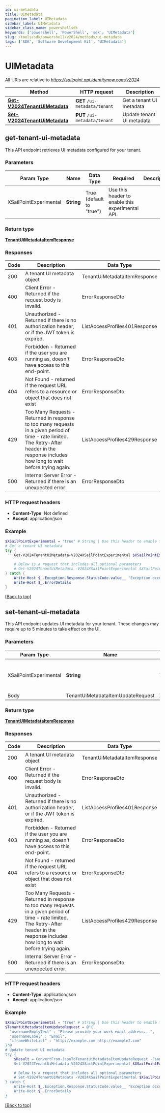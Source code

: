 ```yaml
---
id: ui-metadata
title: UIMetadata
pagination_label: UIMetadata
sidebar_label: UIMetadata
sidebar_class_name: powershellsdk
keywords: ['powershell', 'PowerShell', 'sdk', 'UIMetadata'] 
slug: /tools/sdk/powershell/v2024/methods/ui-metadata
tags: ['SDK', 'Software Development Kit', 'UIMetadata']
---
```



# UIMetadata

All URIs are relative to *https://sailpoint.api.identitynow.com/v2024*

Method | HTTP request | Description
------------- | ------------- | -------------
[**Get-V2024TenantUiMetadata**](#get-tenant-ui-metadata) | **GET** `/ui-metadata/tenant` | Get a tenant UI metadata
[**Set-V2024TenantUiMetadata**](#set-tenant-ui-metadata) | **PUT** `/ui-metadata/tenant` | Update tenant UI metadata


## get-tenant-ui-metadata

This API endpoint retrieves UI metadata configured for your tenant.

### Parameters 
Param Type | Name | Data Type | Required  | Description
------------- | ------------- | ------------- | ------------- | ------------- 
   | XSailPointExperimental | **String** | True  (default to "true") | Use this header to enable this experimental API.

### Return type

[**TenantUiMetadataItemResponse**](../models/tenant-ui-metadata-item-response)

### Responses
Code | Description  | Data Type
------------- | ------------- | -------------
200 | A tenant UI metadata object | TenantUiMetadataItemResponse
400 | Client Error - Returned if the request body is invalid. | ErrorResponseDto
401 | Unauthorized - Returned if there is no authorization header, or if the JWT token is expired. | ListAccessProfiles401Response
403 | Forbidden - Returned if the user you are running as, doesn&#39;t have access to this end-point. | ErrorResponseDto
404 | Not Found - returned if the request URL refers to a resource or object that does not exist | ErrorResponseDto
429 | Too Many Requests - Returned in response to too many requests in a given period of time - rate limited. The Retry-After header in the response includes how long to wait before trying again. | ListAccessProfiles429Response
500 | Internal Server Error - Returned if there is an unexpected error. | ErrorResponseDto

### HTTP request headers

- **Content-Type**: Not defined
- **Accept**: application/json

### Example
```powershell
$XSailPointExperimental = "true" # String | Use this header to enable this experimental API. (default to "true")
# Get a tenant UI metadata
try {
    Get-V2024TenantUiMetadata-V2024XSailPointExperimental $XSailPointExperimental 
    
    # Below is a request that includes all optional parameters
    # Get-V2024TenantUiMetadata -V2024XSailPointExperimental $XSailPointExperimental  
} catch {
    Write-Host $_.Exception.Response.StatusCode.value__ "Exception occurred when calling Get-V2024TenantUiMetadata"
    Write-Host $_.ErrorDetails
}
```

[[Back to top]](#) 

## set-tenant-ui-metadata

This API endpoint updates UI metadata for your tenant. These changes may require up to 5 minutes to take effect on the UI.

### Parameters 
Param Type | Name | Data Type | Required  | Description
------------- | ------------- | ------------- | ------------- | ------------- 
   | XSailPointExperimental | **String** | True  (default to "true") | Use this header to enable this experimental API.
 Body  | TenantUiMetadataItemUpdateRequest | [**TenantUiMetadataItemUpdateRequest**](../models/tenant-ui-metadata-item-update-request) | True  | 

### Return type

[**TenantUiMetadataItemResponse**](../models/tenant-ui-metadata-item-response)

### Responses
Code | Description  | Data Type
------------- | ------------- | -------------
200 | A tenant UI metadata object | TenantUiMetadataItemResponse
400 | Client Error - Returned if the request body is invalid. | ErrorResponseDto
401 | Unauthorized - Returned if there is no authorization header, or if the JWT token is expired. | ListAccessProfiles401Response
403 | Forbidden - Returned if the user you are running as, doesn&#39;t have access to this end-point. | ErrorResponseDto
404 | Not Found - returned if the request URL refers to a resource or object that does not exist | ErrorResponseDto
429 | Too Many Requests - Returned in response to too many requests in a given period of time - rate limited. The Retry-After header in the response includes how long to wait before trying again. | ListAccessProfiles429Response
500 | Internal Server Error - Returned if there is an unexpected error. | ErrorResponseDto

### HTTP request headers

- **Content-Type**: application/json
- **Accept**: application/json

### Example
```powershell
$XSailPointExperimental = "true" # String | Use this header to enable this experimental API. (default to "true")
$TenantUiMetadataItemUpdateRequest = @"{
  "usernameEmptyText" : "Please provide your work email address...",
  "usernameLabel" : "Email",
  "iframeWhiteList" : "http://example.com http://example2.com"
}"@
# Update tenant UI metadata
try {
    $Result = ConvertFrom-JsonToTenantUiMetadataItemUpdateRequest -Json $TenantUiMetadataItemUpdateRequest
    Set-V2024TenantUiMetadata-V2024XSailPointExperimental $XSailPointExperimental -V2024TenantUiMetadataItemUpdateRequest $Result
    
    # Below is a request that includes all optional parameters
    # Set-V2024TenantUiMetadata -V2024XSailPointExperimental $XSailPointExperimental -V2024TenantUiMetadataItemUpdateRequest $TenantUiMetadataItemUpdateRequest  
} catch {
    Write-Host $_.Exception.Response.StatusCode.value__ "Exception occurred when calling Set-V2024TenantUiMetadata"
    Write-Host $_.ErrorDetails
}
```

[[Back to top]](#) 


